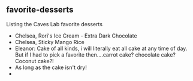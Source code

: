 ## favorite-desserts
Listing the Caves Lab favorite desserts

- Chelsea, Rori's Ice Cream - Extra Dark Chocolate
- Chelsea, Sticky Mango Rice
- Eleanor: Cake of all kinds, i will literally eat all cake at any time of day. But if I had to pick a favorite then....carrot cake? chocolate cake? Coconut cake?! 
- As long as the cake isn't dry!
- 
